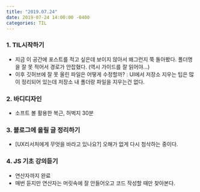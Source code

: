 ```yaml
---
title: "2019.07.24"
date: 2019-07-24 14:00:00 -0400
categories: TIL
---
```


### 1. TIL시작하기
* 지금 이 공간에 포스트를 적고 싶은데 보이지 않아서 왜그런지 쭉 돌아봤다. 폴더명을 잘 못 적어서 경로가 안잡혔다. (역시 가이드를 잘 읽어야...)
* 이후 깃허브에 잘 못 올린 파일은 어떻게 수정할까? : UI에서 저장소 지우는 팁은 많이 정리되어 있는데 저장소 내 폴더랑 파일을 지우는건 없다.
### 2. 바디디자인
* 소프트 볼 활용한 복근, 허벅지 30분
### 3. 블로그에 올릴 글 정리하기
* [UX리서처에게 무엇을 바라고 있나요?] 오해가 없게 다시 첨삭하는 중이다.
### 4. JS 기초 강의듣기
* 연산자까지 완료
 * 매번 듣지만 연산자는 머릿속에 잘 안들어오고 코드 작성할 때만 찾아본다.
